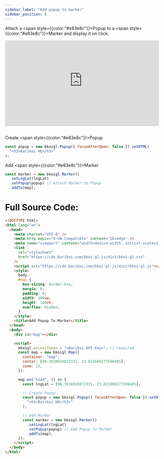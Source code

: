 ```yaml
---
sidebar_label: "Add popup to marker"
sidebar_position: 6
---
```


Attach a <span style={{color:"#e83e8c"}}>Popup</span> to a <span style={{color:"#e83e8c"}}>Marker</span> and display it on click.

<iframe src="https://bkoi-gl-example-add-popup-to-marker.surge.sh/" width="100%" height="280px" frameborder="0" style={{border:"1px solid black"}} allowfullscreen></iframe>

##

Create <span style={{color:"#e83e8c"}}>Popup</span>

```js
const popup = new bkoigl.Popup({ focusAfterOpen: false }).setHTML(
  "<h3>Barikoi HQ</h3>"
);
```

Add <span style={{color:"#e83e8c"}}>Marker</span>

```js
const marker = new bkoigl.Marker()
  .setLngLat(lngLat)
  .setPopup(popup) // Attach Marker to Popup
  .addTo(map);
```

# Full Source Code:

```html
<!DOCTYPE html>
<html lang="en">
  <head>
    <meta charset="UTF-8" />
    <meta http-equiv="X-UA-Compatible" content="IE=edge" />
    <meta name="viewport" content="width=device-width, initial-scale=1.0" />
    <link
      rel="stylesheet"
      href="https://cdn.barikoi.com/bkoi-gl-js/dist/bkoi-gl.css"
    />
    <script src="https://cdn.barikoi.com/bkoi-gl-js/dist/bkoi-gl.js"></script>
    <style>
      body,
      #map {
        box-sizing: border-box;
        margin: 0;
        padding: 0;
        width: 100vw;
        height: 100vh;
        overflow: hidden;
      }
    </style>
    <title>Add Popup To Marker</title>
  </head>
  <body>
    <div id="map"></div>

    <script>
      bkoigl.accessToken = "<Barikoi API Key>"; // required
      const map = new bkoigl.Map({
        container: "map",
        center: [90.3938010872331, 23.821600277500405],
        zoom: 12,
      });

      map.on("load", () => {
        const lngLat = [90.3938010872331, 23.821600277500405];

        // Create Popup
        const popup = new bkoigl.Popup({ focusAfterOpen: false }).setHTML(
          "<h3>Barikoi HQ</h3>"
        );

        // Add Marker
        const marker = new bkoigl.Marker()
          .setLngLat(lngLat)
          .setPopup(popup) // Add Popup to Marker
          .addTo(map);
      });
    </script>
  </body>
</html>
```

